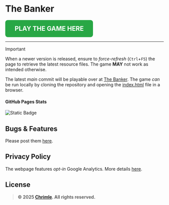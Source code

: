 # The Banker
<p>
  <a href="https://chrimle.github.io/The-Banker/" style="display: inline-block; background-color: #28a745; color: white; padding: 15px 30px; font-size: 20px; font-weight: bold; text-decoration: none; border-radius: 8px;">
    PLAY THE GAME HERE
  </a>
</p>

---
> [!IMPORTANT]  
> When a newer version is released, ensure to *force-refresh* (`Ctrl`+`F5`) the page to retrieve the latest resource files. The game **MAY** not work as intended otherwise.

The latest *main* commit will be playable over at [The Banker](https://chrimle.github.io/The-Banker/). The game *can* be run locally by cloning the repository and opening the [index.html](./index.html) file in a browser.

#### GitHub Pages Stats
![Static Badge](https://img.shields.io/badge/Artifact_Size-21.0_KB-%23007BFF?style=for-the-badge)

## Bugs & Features
Please post them [here](https://github.com/Chrimle/The-Banker/issues/new/choose).

## Privacy Policy
The webpage features *opt-in* Google Analytics. More details [here](./privacy.html).

## License 
> **© 2025 [Chrimle](https://www.chrimle.com/). All rights reserved.**